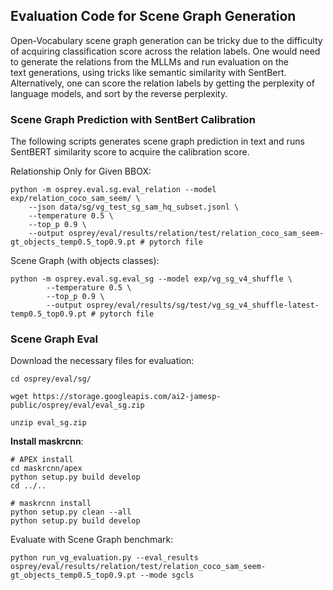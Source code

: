 ## Evaluation Code for Scene Graph Generation

Open-Vocabulary scene graph generation can be tricky due to the difficulty of acquiring classification score across the relation labels.
One would need to generate the relations from the MLLMs and run evaluation on the text generations, using tricks like semantic similarity with SentBert.
Alternatively, one can score the relation labels by getting the perplexity of language models, and sort by the reverse perplexity. 

### Scene Graph Prediction with SentBert Calibration

The following scripts generates scene graph prediction in text and runs SentBERT similarity score to acquire the calibration score.

Relationship Only for Given BBOX:
```
python -m osprey.eval.sg.eval_relation --model exp/relation_coco_sam_seem/ \
    --json data/sg/vg_test_sg_sam_hq_subset.jsonl \
    --temperature 0.5 \
    --top_p 0.9 \
    --output osprey/eval/results/relation/test/relation_coco_sam_seem-gt_objects_temp0.5_top0.9.pt # pytorch file
```

Scene Graph (with objects classes):
```
python -m osprey.eval.sg.eval_sg --model exp/vg_sg_v4_shuffle \
        --temperature 0.5 \
        --top_p 0.9 \
        --output osprey/eval/results/sg/test/vg_sg_v4_shuffle-latest-temp0.5_top0.9.pt # pytorch file
```

### Scene Graph Eval

Download the necessary files for evaluation: 
```
cd osprey/eval/sg/

wget https://storage.googleapis.com/ai2-jamesp-public/osprey/eval/eval_sg.zip

unzip eval_sg.zip
```

**Install maskrcnn**:
```
# APEX install
cd maskrcnn/apex
python setup.py build develop
cd ../..

# maskrcnn install
python setup.py clean --all
python setup.py build develop
```

Evaluate with Scene Graph benchmark:
```
python run_vg_evaluation.py --eval_results  osprey/eval/results/relation/test/relation_coco_sam_seem-gt_objects_temp0.5_top0.9.pt --mode sgcls
``` 

